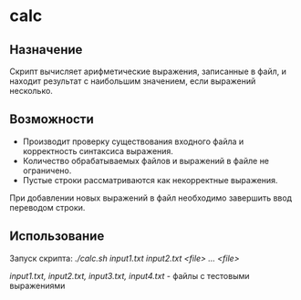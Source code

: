 # calc

## Назначение
Скрипт вычисляет арифметические выражения, записанные в файл, и находит результат с наибольшим значением, если выражений несколько. 

## Возможности
- Производит проверку существования входного файла и корректность синтаксиса выражения.  
- Количество обрабатываемых файлов и выражений в файле не ограничено.  
- Пустые строки рассматриваются как некорректные выражения.  

При добавлении новых выражений в файл необходимо завершить ввод переводом строки.  

## Использование
Запуск скрипта: *./calc.sh input1.txt input2.txt \<file\> … \<file\>*  

*input1.txt, input2.txt, input3.txt, input4.txt* - файлы с тестовыми выражениями  



